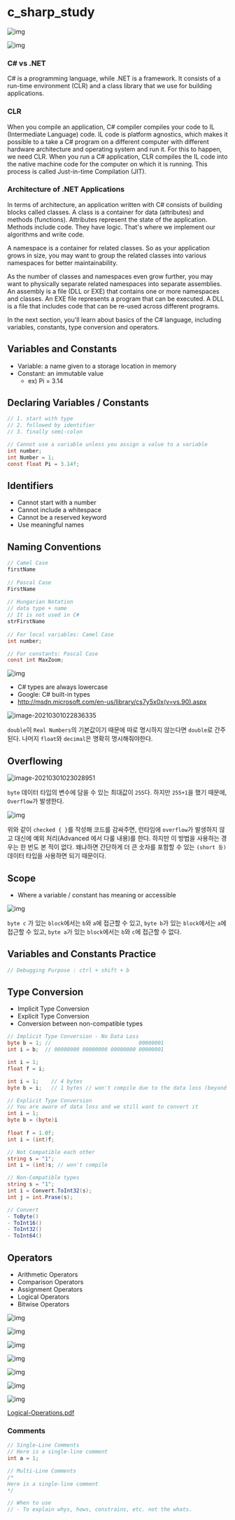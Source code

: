# c_sharp_study

![img](https://cdn-images-1.medium.com/max/880/1*_oGb_P-DXpPMcCoYE_2IHw.png)



![img](https://cdn-images-1.medium.com/max/880/1*WiCFiJ1OJtCEk883QJnC8Q.png)

### **C# vs .NET**

C# is a programming language, while .NET is a framework. It consists of a run-time environment (CLR) and a class library that we use for building applications.

### **CLR**

When you compile an application, C# compiler compiles your code to IL (Intermediate Language) code. IL code is platform agnostics, which makes it possible to a take a C# program on a different computer with different hardware architecture and operating system and run it. For this to happen, we need CLR. When you run a C# application, CLR compiles the IL code into the native machine code for the computer on which it is running. This process is called Just-in-time Compilation (JIT).

### **Architecture of .NET Applications**

In terms of architecture, an application written with C# consists of building blocks called classes. A class is a container for data (attributes) and methods (functions). Attributes represent the state of the application. Methods include code. They have logic. That's where we implement our algorithms and write code.

A namespace is a container for related classes. So as your application grows in size, you may want to group the related classes into various namespaces for better maintainability.

As the number of classes and namespaces even grow further, you may want to physically separate related namespaces into separate assemblies. An assembly is a file (DLL or EXE) that contains one or more namespaces and classes. An EXE file represents a program that can be executed. A DLL is a file that includes code that can be re-used across different programs.

In the next section, you'll learn about basics of the C# language, including variables, constants, type conversion and operators.

## Variables and Constants

- Variable: a name given to a storage location in memory
- Constant: an immutable value
  - ex) Pi = 3.14

##  Declaring Variables / Constants

```c#
// 1. start with type
// 2. followed by identifier
// 3. finally semi-colon

// Cannot use a variable unless you assign a value to a variable
int number;
int Number = 1;
const float Pi = 3.14f;
```

## Identifiers

- Cannot start with a number
- Cannot include a whitespace
- Cannot be a reserved keyword
- Use meaningful names

## Naming Conventions

```c#
// Camel Case
firstName
    
// Pascal Case
FirstName
    
// Hungarian Notation
// data type + name
// It is not used in C#
strFirstName
    
// For local variables: Camel Case
int number;

// For constants: Pascal Case
const int MaxZoom;
```

![img](https://cdn-images-1.medium.com/max/880/1*1AsTdcyPzh3iRvS8-nukeA.png)

- C# types are always lowercase
- Google: C# built-in types
- http://msdn.microsoft.com/en-us/library/cs7y5x0x(v=vs.90).aspx

![image-20210301022836335](C:\Users\jos50\AppData\Roaming\Typora\typora-user-images\image-20210301022836335.png)

`double`이 `Real Numbers`의 기본값이기 때문에 따로 명시하지 않는다면 `double`로 간주된다. 나머지 `float`와 `decimal`은 명확히 명시해줘야한다.

## Overflowing

![image-20210301023028951](C:\Users\jos50\AppData\Roaming\Typora\typora-user-images\image-20210301023028951.png)

`byte` 데이터 타입의 변수에 담을 수 있는 최대값이 `255`다. 하지만 `255+1`을 했기 때문에, `Overflow`가 발생한다. 

![img](https://cdn-images-1.medium.com/max/880/1*2t0jzjQckvjjRFlAzvJaTQ.png)

위와 같이 `checked { }`를 작성해 코드를 감싸주면, 런타임에 `overflow`가 발생하지 않고 대신에 예외 처리(Advanced 에서 다룰 내용)를 한다. 하지만 이 방법을 사용하는 경우는 한 번도 본 적이 없다. 왜냐하면 간단하게 더 큰 숫자를 포함할 수 있는 `(short 등)` 데이터 타입을 사용하면 되기 때문이다.

## Scope

- Where a variable / constant has meaning or accessible

![img](https://cdn-images-1.medium.com/max/880/1*855lTFRgs_TyC7BYRCs-Mw.png)

`byte c` 가 있는 `block`에서는 `b`와 `a`에 접근할 수 있고, `byte b`가 있는 `block`에서는 `a`에 접근할 수 있고, `byte a`가 있는 `block`에서는 `b`와 `c`에 접근할 수 없다.

## Variables and Constants Practice

```c#
// Debugging Purpose : ctrl + shift + b
```

## Type Conversion

- Implicit Type Conversion
- Explicit Type Conversion
- Conversion between non-compatible types

```c#
// Implicit Type Conversion - No Data Loss
byte b = 1; //                            00000001
int i = b;  // 00000000 00000000 00000000 00000001 

int i = 1;
float f = i;

int i = 1;    // 4 bytes
byte b = i;   // 1 bytes // won't compile due to the data loss (beyond the capacity of its type)

// Explicit Type Conversion
// You are aware of data loss and we still want to convert it
int i = 1;
byte b = (byte)i
    
float f = 1.0f;
int i = (int)f;

// Not Compatible each other
string s = "1";
int i = (int)s; // won't compile

// Non-Compatible types
string s = "1";
int i = Convert.ToInt32(s); 
int j = int.Prase(s);

// Convert
- ToByte()
- ToInt16()
- ToInt32()
- ToInt64()
```

## Operators

- Arithmetic Operators
- Comparison Operators
- Assignment Operators
- Logical Operators
- Bitwise Operators

![img](https://cdn-images-1.medium.com/max/880/1*SwzFg3NPPN7bmkhaWpqfKg.png)

![img](https://cdn-images-1.medium.com/max/880/1*04ShpK1cZ5qoYn6hoLZ4yw.png)

![img](https://cdn-images-1.medium.com/max/880/1*G639MGHQKt36XvzRr7EU_A.png)

![img](https://cdn-images-1.medium.com/max/880/1*NuhUd5XzITe3UOjjGA6Zsw.png)

![img](https://cdn-images-1.medium.com/max/880/1*Xkv5T7ndV9tMbxCHJXf91g.png)

![img](https://cdn-images-1.medium.com/max/880/1*7soyq8bKczpFjGhWFSINyg.png)

![img](https://cdn-images-1.medium.com/max/880/1*8VKxaKejvVRmt128yClXgQ.png)

 [Logical-Operations.pdf](..\..\..\Downloads\Logical-Operations.pdf) 

### Comments

```c#
// Single-Line Comments
// Here is a single-line comment
int a = 1;

// Multi-Line Comments
/*
Here is a single-line comment
*/

// When to use
// - To explain whys, hows, constrains, etc. not the whats.
```

